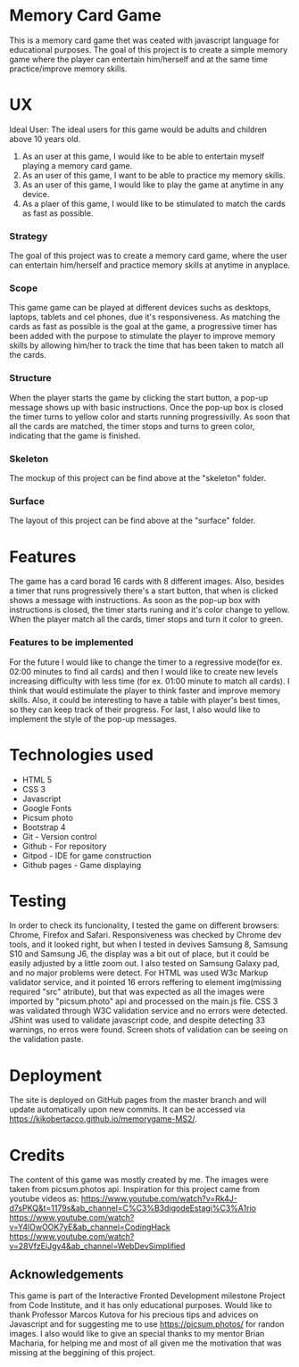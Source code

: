 # Memory Card Game
This is a memory card game thet was ceated with javascript language for educational purposes. The goal of this project is to create a simple memory game where the player can entertain him/herself and at the same time practice/improve memory skills.

# UX

Ideal User:
The ideal users for this game would be adults and children above 10 years old.

1. As an user at this game, I would like to be able to entertain myself playing a memory card game.
2. As an user of this game, I want to be able to practice my memory skills.
3. As an user of this game, I would like to play the game at anytime in any device.
4. As a plaer of this game, I would like to be stimulated to match the cards as fast as possible. 

### Strategy
The goal of this project was to create a memory card game, where the user can entertain him/herself and practice memory skills at anytime in anyplace.

### Scope
This game game can be played at different devices suchs as desktops, laptops, tablets and cel phones, due it's responsiveness. As matching the cards as fast as possible is the goal at the game, a progressive timer has been added with the purpose to stimulate the player to improve memory skills by allowing him/her to track the time that has been taken to match all the cards.

### Structure
When the player starts the game by clicking the start button, a pop-up message shows up with basic instructions. Once the pop-up box is closed the timer turns to yellow color and starts running progressivilly.
As soon that all the cards are matched, the timer stops and turns to green color, indicating that the game is finished.

### Skeleton
The mockup of this project can be find above at the "skeleton" folder.

### Surface
The layout of this project can be find above at the "surface" folder.

# Features
The game has a card borad 16 cards with 8 different images. Also, besides a timer that runs progressively there's a start button, that when is clicked shows a message with instructions.
As soon as the pop-up box with instructions is closed, the timer starts runing and it's color change to yellow.
When the player match all the cards, timer stops and turn it color to green.

### Features to be implemented
For the future I would like to change the timer to a regressive mode(for ex. 02:00 minutes to find all cards) and then I would like to create new levels increasing difficulty with less time (for ex. 01:00 minute to match all cards). I think that would estimulate the player to think faster and improve memory skills.
Also, it could be interesting to have a table with player's best times, so they can keep track of their progress.
For last, I also would like to implement the style of the pop-up messages.

# Technologies used
* HTML 5
* CSS 3
* Javascript
* Google Fonts
* Picsum photo
* Bootstrap 4
* Git - Version control
* Github - For repository
* Gitpod - IDE for game construction
* Github pages - Game displaying

# Testing
In order to check its funcionality, I tested the game on different browsers: Chrome, Firefox and Safari.
Responsiveness was checked by Chrome dev tools, and it looked right, but when I tested in devives Samsung 8, Samsung S10 and Samsung J6, the display was a bit out of place, but it could be easily adjusted by a little zoom out.
I also tested on Samsung Galaxy pad, and no major problems were detect.
For HTML was used W3c Markup validator service, and it pointed 16 errors reffering to element img(missing required "src" atribute), but that was expected as all the images were imported by "picsum.photo" api and processed on the main.js file.
CSS 3 was validated through W3C validation service and no errors were detected.
JShint was used to validate javascript code, and despite detecting 33 warnings, no erros were found.
Screen shots of validation can be seeing on the validation paste.

# Deployment
The site is deployed on GitHub pages from the master branch and will update automatically upon new commits. It can be accessed via https://kikobertacco.github.io/memorygame-MS2/.

# Credits
The content of this game was mostly created by me. 
The images were taken from picsum.photos api.
Inspiration for this project came from youtube videos as:
https://www.youtube.com/watch?v=Rk4J-d7sPKQ&t=1179s&ab_channel=C%C3%B3digodeEstagi%C3%A1rio
https://www.youtube.com/watch?v=Y4lOwOOK7yE&ab_channel=CodingHack
https://www.youtube.com/watch?v=28VfzEiJgy4&ab_channel=WebDevSimplified

## Acknowledgements
This game is part of the Interactive Fronted Development milestone Project from Code Institute, and it has only educational purposes.
Would like to thank Professor Marcos Kutova for his precious tips and advices on Javascript and for suggesting me to use https://picsum.photos/ for randon images.
I also would like to give an special thanks to my mentor Brian Macharia, for helping me and most of all given me the motivation that was missing at the beggining of this project. 
